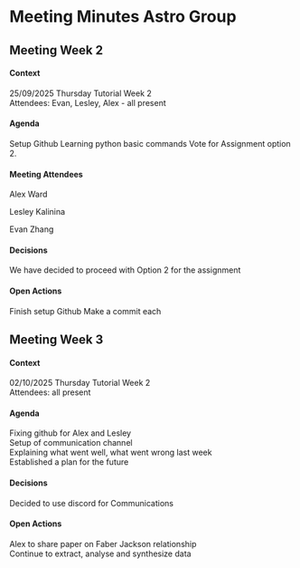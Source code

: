 # Meeting Minutes Astro Group

## Meeting Week 2

#### Context

25/09/2025
Thursday Tutorial Week 2
<br>
Attendees: Evan, Lesley, Alex - all present

#### Agenda

Setup Github
Learning python basic commands
Vote for Assignment option 2. 

#### Meeting Attendees
Alex Ward

Lesley Kalinina

Evan Zhang

#### Decisions

We have decided to proceed with Option 2 for the assignment 

#### Open Actions 

Finish setup Github
Make a commit each



## Meeting Week 3

#### Context

02/10/2025
Thursday Tutorial Week 2
<br>
Attendees: all present

#### Agenda

Fixing github for Alex and Lesley
<br>
Setup of communication channel
<br>
Explaining what went well, what went wrong last week
<br>
Established a plan for the future
<br>

#### Decisions

Decided to use discord for Communications
<br>

#### Open Actions 

Alex to share paper on Faber Jackson relationship
<br>
Continue to extract, analyse and synthesize data 





